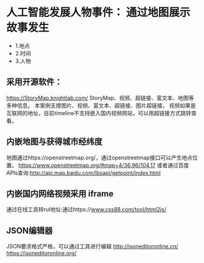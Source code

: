 # 人工智能发展人物事件： 通过地图展示故事发生
 - 1.地点
 - 2.时间
- 3.人物

## 采用开源软件：
https://StoryMap.knightlab.com/
StoryMap、视频、超链接、富文本、地图等多种信息。
本案例支撑图片、视频、富文本、超链接、图片超链接。
视频如果是互联网的地址，目前timeline不支持嵌入国内视频网站，可以用超链接方式跳转查看。

## 内嵌地图与获得城市经纬度
地图通过https://openstreetmap.org/，通过openstreetmap接口可以产生地点位置。
https://www.openstreetmap.org/#map=4/36.96/104.17
或者通过百度APIs查询:http://api.map.baidu.com/lbsapi/getpoint/index.html

## 内嵌国内网络视频采用 iframe
通过在线工具转rul地址:通过https://www.css88.com/tool/html2js/

## JSON编辑器
JSON要求格式严格，可以通过工具进行编辑
http://jsoneditoronline.cn/
https://jsoneditoronline.org/
